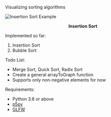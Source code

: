 Visualizing sorting algorithms

![Insertion Sort Example](https://i.imgur.com/eDMQCpI.gif)
<p style="text-align: center;"><b>Insertion Sort</b></p>

Implemented so far:
1. Insertion Sort
2. Bubble Sort


Todo List:
- Merge Sort, Quick Sort, Radix Sort
- Create a general arrayToGraph function
- Supports only non-negative elements for now


Requirements:
- Python 3.8 or above
- [p5py](https://github.com/p5py/p5)
- [GLFW](https://www.glfw.org/)

